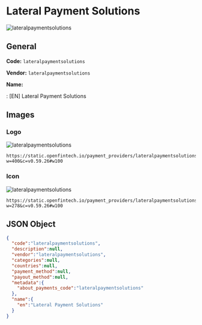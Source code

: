 
# Lateral Payment Solutions 
![lateralpaymentsolutions](https://static.openfintech.io/payment_providers/lateralpaymentsolutions/logo.png?w=400&c=v0.59.26#w100)  

## General 
 
**Code:** `lateralpaymentsolutions` 
 
**Vendor:** `lateralpaymentsolutions` 
 
**Name:** 
 
:	[EN] Lateral Payment Solutions 
 

## Images 

### Logo 
 
![lateralpaymentsolutions](https://static.openfintech.io/payment_providers/lateralpaymentsolutions/logo.png?w=400&c=v0.59.26#w100)  

```
https://static.openfintech.io/payment_providers/lateralpaymentsolutions/logo.png?w=400&c=v0.59.26#w100
```  

### Icon 
 
![lateralpaymentsolutions](https://static.openfintech.io/payment_providers/lateralpaymentsolutions/icon.png?w=278&c=v0.59.26#w100)  

```
https://static.openfintech.io/payment_providers/lateralpaymentsolutions/icon.png?w=278&c=v0.59.26#w100
```  

## JSON Object 

```json
{
  "code":"lateralpaymentsolutions",
  "description":null,
  "vendor":"lateralpaymentsolutions",
  "categories":null,
  "countries":null,
  "payment_method":null,
  "payout_method":null,
  "metadata":{
    "about_payments_code":"lateralpaymentsolutions"
  },
  "name":{
    "en":"Lateral Payment Solutions"
  }
}
```  
